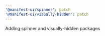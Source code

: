```yaml
---
'@manifest-ui/spinner': patch
'@manifest-ui/visually-hidden': patch
---
```


Adding spinner and visually-hidden packages
